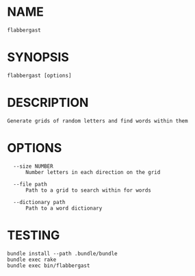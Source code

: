 # NAME

  `flabbergast`

# SYNOPSIS

  `flabbergast [options]`

# DESCRIPTION

  `Generate grids of random letters and find words within them`

# OPTIONS

```
  --size NUMBER
      Number letters in each direction on the grid

  --file path
      Path to a grid to search within for words

  --dictionary path
      Path to a word dictionary
```

# TESTING

```
bundle install --path .bundle/bundle
bundle exec rake
bundle exec bin/flabbergast
```
